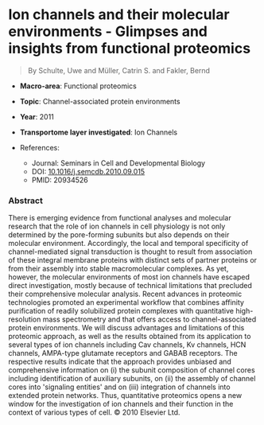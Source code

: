 # Ion channels and their molecular environments - Glimpses and insights from functional proteomics

> By Schulte, Uwe and Müller, Catrin S. and Fakler, Bernd

- **Macro-area**: Functional proteomics
- **Topic**: Channel-associated protein environments
- **Year**: 2011
- **Transportome layer investigated**: Ion Channels

- References:
  - Journal: Seminars in Cell and Developmental Biology
  - DOI: [10.1016/j.semcdb.2010.09.015](https://doi.org/10.1016/j.semcdb.2010.09.015)
  - PMID: 20934526

### Abstract

There is emerging evidence from functional analyses and molecular research that the role of ion channels in cell physiology is not only determined by the pore-forming subunits but also depends on their molecular environment. Accordingly, the local and temporal specificity of channel-mediated signal transduction is thought to result from association of these integral membrane proteins with distinct sets of partner proteins or from their assembly into stable macromolecular complexes. As yet, however, the molecular environments of most ion channels have escaped direct investigation, mostly because of technical limitations that precluded their comprehensive molecular analysis. Recent advances in proteomic technologies promoted an experimental workflow that combines affinity purification of readily solubilized protein complexes with quantitative high-resolution mass spectrometry and that offers access to channel-associated protein environments. We will discuss advantages and limitations of this proteomic approach, as well as the results obtained from its application to several types of ion channels including Cav channels, Kv channels, HCN channels, AMPA-type glutamate receptors and GABAB receptors. The respective results indicate that the approach provides unbiased and comprehensive information on (i) the subunit composition of channel cores including identification of auxiliary subunits, on (ii) the assembly of channel cores into 'signaling entities' and on (iii) integration of channels into extended protein networks. Thus, quantitative proteomics opens a new window for the investigation of ion channels and their function in the context of various types of cell. © 2010 Elsevier Ltd.
